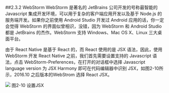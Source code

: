 ##2.3.2 WebStorm
WebStorm 是著名的 JetBrains 公司开发的号称最智能的 Javascript 集成开发环境，可以用于复杂的客户端应用开发以及基于 Node.js 的服务端开发。如果你之前使用 Android Studio 开发过 Android 应用的话，你一定会觉得 WebStorm 的界面似曾相识，没错，因为 WebStorm 和 Android Studio 都是 JetBrains 的杰作。WebStorm 支持 Windows、Mac OS X、Linux 三大桌面平台。

由于 React Native 是基于 React 的，而 React 使用的是 JSX 语法，因此，使用 WebStorm 开发 React Native 之前，我们首先需要设置支持的 Javascript 语法，点击 WebStorm-Preferences，在打开的对话框中选择 Javascript language version 为 JSX Harmony 即可在代码编辑器中识别 JSX，如图2-10所示，2016.10 之后版本的WebStrom 选择 React JSX。

![](/assets/图2-10.png) 图2-10 设置JSX